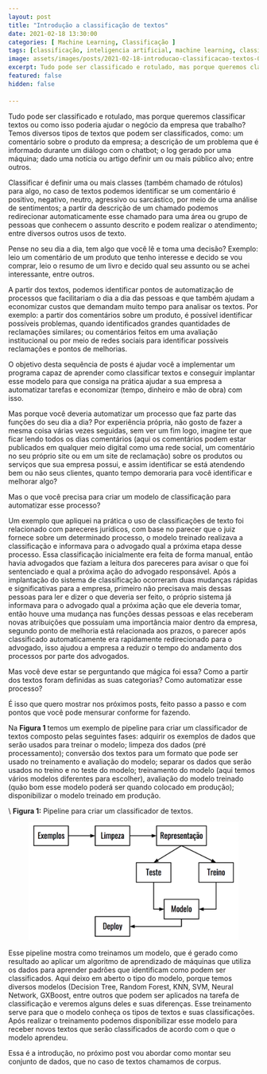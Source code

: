 ```yaml
---
layout: post
title: "Introdução a classificação de textos"
date: 2021-02-18 13:30:00
categories: [ Machine Learning, Classificação ]
tags: [classificação, inteligencia artificial, machine learning, classificação de textos]
image: assets/images/posts/2021-02-18-introducao-classificacao-textos-01.png
excerpt: Tudo pode ser classificado e rotulado, mas porque queremos classificar textos ou como isso poderia ajudar o negócio da empresa que trabalho?
featured: false
hidden: false

---
```


Tudo pode ser classificado e rotulado, mas porque queremos classificar textos ou como isso poderia ajudar o negócio da empresa que trabalho? Temos diversos tipos de textos que podem ser classificados, como: um comentário sobre o produto da empresa; a descrição de um problema que é informado durante um diálogo com o chatbot; o log gerado por uma máquina; dado uma notícia ou artigo definir um ou mais público alvo; entre outros.

Classificar é definir uma ou mais classes (também chamado de rótulos) para algo, no caso de textos podemos identificar se um comentário é positivo, negativo, neutro, agressivo ou sarcástico, por meio de uma análise de sentimentos; a partir da descrição de um chamado podemos redirecionar automaticamente esse chamado para uma área ou grupo de pessoas que conhecem o assunto descrito e podem realizar o atendimento; entre diversos outros usos de texto.

Pense no seu dia a dia, tem algo que você lê e toma uma decisão? Exemplo: leio um comentário de um produto que tenho interesse e decido se vou comprar, leio o resumo de um livro e decido qual seu assunto ou se achei interessante, entre outros.

A partir dos textos, podemos identificar pontos de automatização de processos que facilitariam o dia a dia das pessoas e que também ajudam a economizar custos que demandam muito tempo para analisar os textos. Por exemplo: a partir dos comentários sobre um produto, é possível identificar possíveis problemas, quando identificados grandes quantidades de reclamações similares; ou comentários feitos em uma avaliação institucional ou por meio de redes sociais para identificar possíveis reclamações e pontos de melhorias.

O objetivo desta sequência de posts é ajudar você a implementar um programa capaz de aprender como classificar textos e conseguir implantar esse modelo para que consiga na prática ajudar a sua empresa a automatizar tarefas e economizar (tempo, dinheiro e mão de obra) com isso.

Mas porque você deveria automatizar um processo que faz parte das funções do seu dia a dia? Por experiência própria, não gosto de fazer a mesma coisa várias vezes seguidas, sem ver um fim logo, imagine ter que ficar lendo todos os dias comentários (aqui os comentários podem estar publicados em qualquer meio digital como uma rede social, um comentário no seu próprio site ou em um site de reclamação) sobre os produtos ou serviços que sua empresa possui, e assim identificar se está atendendo bem ou não seus clientes, quanto tempo demoraria para você identificar e melhorar algo?

Mas o que você precisa para criar um modelo de classificação para automatizar esse processo?

Um exemplo que apliquei na prática o uso de classificações de texto foi relacionado com pareceres jurídicos, com base no parecer que o juiz fornece sobre um determinado processo, o modelo treinado realizava a classificação e informava para o advogado qual a próxima etapa desse processo. Essa classificação inicialmente era feita de forma manual, então havia advogados que faziam a leitura dos pareceres para avisar o que foi sentenciado e qual a próxima ação do advogado responsável. Após a implantação do sistema de classificação ocorreram duas mudanças rápidas e significativas para a empresa, primeiro não precisava mais dessas pessoas para ler e dizer o que deveria ser feito, o próprio sistema já informava para o advogado qual a próxima ação que ele deveria tomar, então houve uma mudança nas funções dessas pessoas e elas receberam novas atribuições que possuíam uma importância maior dentro da empresa, segundo ponto de melhoria está relacionada aos prazos, o parecer após classificado automaticamente era rapidamente redirecionado para o advogado, isso ajudou a empresa a reduzir o tempo do andamento dos processos por parte dos advogados.

Mas você deve estar se perguntando que mágica foi essa? Como a partir dos textos foram definidas as suas categorias? Como automatizar esse processo?

É isso que quero mostrar nos próximos posts, feito passo a passo e com pontos que você pode mensurar conforme for fazendo.

Na **Figura 1** temos um exemplo de pipeline para criar um classificador de textos composto pelas seguintes fases: adquirir os exemplos de dados que serão usados para treinar o modelo; limpeza dos dados (pré processamento); conversão dos textos para um formato que pode ser usado no treinamento e avaliação do modelo; separar os dados que serão usados no treino e no teste do modelo; treinamento do modelo (aqui temos vários modelos diferentes para escolher), avaliação do modelo treinado (quão bom esse modelo poderá ser quando colocado em produção); disponibilizar o modelo treinado em produção.

\\
**Figura 1:** Pipeline para criar um classificador de textos.

<figure>
    <a href="/assets/images/posts/2021-02-18-introducao-classificacao-textos.png"><img src="/assets/images/posts/2021-02-18-introducao-classificacao-textos.png" alt="Pipeline para criar um classificador de textos."></a>
</figure>

Esse pipeline mostra como treinamos um modelo, que é gerado como resultado ao aplicar um algoritmo de aprendizado de máquinas que utiliza os dados para aprender padrões que identificam como podem ser classificados. Aqui deixo em aberto o tipo do modelo, porque temos diversos modelos (Decision Tree, Random Forest, KNN, SVM, Neural Network, GXBoost, entre outros que podem ser aplicados na tarefa de classificação e veremos alguns deles e suas diferenças. Esse treinamento serve para que o modelo conheça os tipos de textos e suas classificações. Após realizar o treinamento podemos disponibilizar esse modelo para receber novos textos que serão classificados de acordo com o que o modelo aprendeu.

Essa é a introdução, no próximo post vou abordar como montar seu conjunto de dados, que no caso de textos chamamos de corpus.